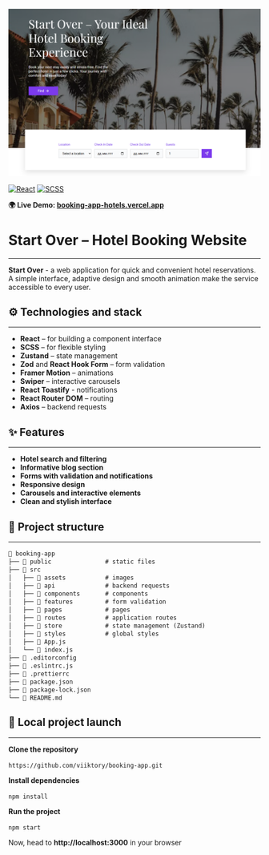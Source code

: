 ![Home Page](./public/screenhots/home_page.PNG)

[![React](https://img.shields.io/badge/React-20232A?style=for-the-badge&logo=react&logoColor=61DAFB)](https://react.dev/)
[![SCSS](https://img.shields.io/badge/SCSS-hotpink?style=for-the-badge&logo=sass&logoColor=white)](https://sass-lang.com/)

**🌍 Live
Demo: [booking-app-hotels.vercel.app](https://booking-app-lime-alpha.vercel.app/)**

# Start Over – Hotel Booking Website

---

**Start Over** - a web application for quick and convenient hotel reservations.
A simple interface, adaptive design and smooth animation make the service
accessible to every user.

## ⚙️ Technologies and stack

---

- **React** – for building a component interface
- **SCSS** – for flexible styling
- **Zustand** – state management
- **Zod** and **React Hook Form** – form validation
- **Framer Motion** – animations
- **Swiper** – interactive carousels
- **React Toastify** - notifications
- **React Router DOM** – routing
- **Axios** – backend requests

## ✨ Features

---

- **Hotel search and filtering**
- **Informative blog section**
- **Forms with validation and notifications**
- **Responsive design**
- **Carousels and interactive elements**
- **Clean and stylish interface**

## 📂 Project structure

---

```text
📂 booking-app
├── 📂 public               # static files
├── 📂 src
│   ├── 📂 assets           # images
│   ├── 📂 api              # backend requests
│   ├── 📂 components       # components
│   ├── 📂 features         # form validation
│   ├── 📂 pages            # pages
│   ├── 📂 routes           # application routes
│   ├── 📂 store            # state management (Zustand)
│   ├── 📂 styles           # global styles
│   ├── 📄 App.js
│   └── 📄 index.js
├── 📄 .editorconfig
├── 📄 .eslintrc.js
├── 📄 .prettierrc
├── 📄 package.json
├── 📄 package-lock.json
└── 📄 README.md
```

## 🚀 Local project launch

---

**Clone the repository**

`https://github.com/viiktory/booking-app.git`

**Install dependencies**

`npm install`

**Run the project**

`npm start`

Now, head to **http://localhost:3000** in your browser
